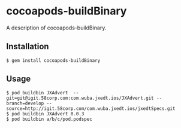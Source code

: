 # cocoapods-buildBinary

A description of cocoapods-buildBinary.

## Installation

    $ gem install cocoapods-buildBinary

## Usage

    $ pod buildbin JXAdvert  --git=git@igit.58corp.com:com.wuba.jxedt.ios/JXAdvert.git --branch=develop --source=http://igit.58corp.com/com.wuba.jxedt.ios/jxedtSpecs.git
    $ pod buildbin JXAdvert 0.0.3
    $ pod buildbin a/b/c/pod.podspec
